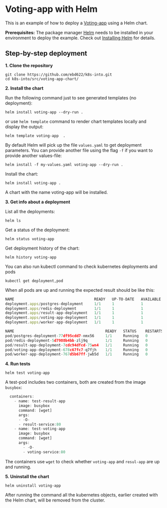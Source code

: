 # Voting-app with Helm

This is an example of how to deploy a [Voting-app](https://github.com/ebd622/k8s-into/blob/master/session_4.md) using a Helm chart. 

**Prerequisites:** The package manager [Helm](https://helm.sh/) needs to be installed in your environment to deploy the example. Check out [Installing Helm](https://helm.sh/docs/intro/install/) for details.

## Step-by-step deployment

**1. Clone the repository**
```
git clone https://github.com/ebd622/k8s-into.git
cd k8s-into/src/voting-app-chart/
```

**2. Install the chart**

Run the following command just to see generated templates (no deployment):

```
helm install voting-app --dry-run .
```
or use `helm template` command to render chart templates locally and display the output:
```
helm template voting-app  .
```

By default Helm will pick up the file `values.yaml` to get deployment parameters. You can provide another file using the flag `-f` if you want to provide another values-file:

```
helm install -f my-values.yaml voting-app --dry-run .
```

Install the chart:
```
helm install voting-app .
```
A chart with the name voting-app will be installed.
 

**3. Get info about a deployment**

List all the deployments:
```
helm ls
```
Get a status of the deployment:

```
helm status voting-app
```

Get deployment history of the chart:
```
helm history voting-app
```
You can also run kubectl command to check kubernetes deployments and pods

```
kubectl get deployment,pod
```
When all pods are up and running the expected result should be like this:


```javascript
NAME                                    READY   UP-TO-DATE   AVAILABLE   AGE
deployment.apps/postgres-deployment     1/1     1            1           5m58s
deployment.apps/redis-deployment        1/1     1            1           5m58s
deployment.apps/result-app-deployment   1/1     1            1           5m58s
deployment.apps/voting-app-deployment   1/1     1            1           5m58s
deployment.apps/worker-app-deployment   1/1     1            1           5m58s

NAME                                         READY   STATUS    RESTARTS   AGE
pod/postgres-deployment-77df95cdd7-nmx56     1/1     Running   0          5m58s
pod/redis-deployment-5d7988b4bb-zlj9q        1/1     Running   0          5m58s
pod/result-app-deployment-7cdc94dfcd-75wn4   1/1     Running   0          5m58s
pod/voting-app-deployment-678c67fc7-q7fjh    1/1     Running   0          5m58s
pod/worker-app-deployment-767d5b67ff-jwb5d   1/1     Running   0          5m58s
```


**4. Run tests**

```
helm test voting-app
```

A test-pod includes two containers, both are created from the image `busybox`:

```javascript
  containers:
    - name: test-result-app
      image: busybox
      command: [wget]
      args:
      - -O-
      - result-service:80
    - name: test-voting-app
      image: busybox
      command: [wget]
      args:
        - -O-
        - voting-service:80
```
The containers use `wget` to check whether `voting-app` and `resul-app` are up and running. 

**5. Uninstall the chart**
```
helm uninstall voting-app
```
After running the command all the kubernetes objects, earlier created with the Helm chart, will be removed from the cluster.
